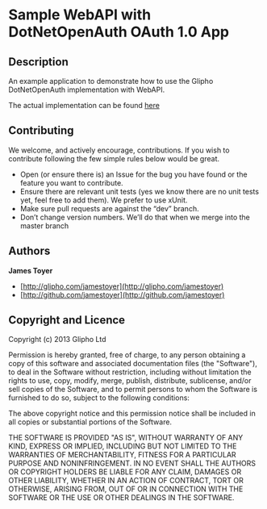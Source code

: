 # Sample WebAPI with DotNetOpenAuth OAuth 1.0 App## DescriptionAn example application to demonstrate how to use the Glipho DotNetOpenAuth implementation with WebAPI.The actual implementation can be found [here](https://github.com/Glipho/oauth-providers)## ContributingWe welcome, and actively encourage, contributions. If you wish to contribute following the few simple rules below would be great.- Open (or ensure there is) an Issue for the bug you have found or the feature you want to contribute.- Ensure there are relevant unit tests (yes we know there are no unit tests yet, feel free to add them). We prefer to use xUnit.- Make sure pull requests are against the “dev” branch.- Don’t change version numbers. We’ll do that when we merge into the master branch## Authors**James Toyer**- [http://glipho.com/jamestoyer](http://glipho.com/jamestoyer)- [http://github.com/jamestoyer](http://github.com/jamestoyer)## Copyright and LicenceCopyright (c) 2013 Glipho LtdPermission is hereby granted, free of charge, to any person obtaining a copy of this software and associated documentation files (the "Software"), to deal in the Software without restriction, including without limitation the rights to use, copy, modify, merge, publish, distribute, sublicense, and/or sell copies of the Software, and to permit persons to whom the Software is furnished to do so, subject to the following conditions:The above copyright notice and this permission notice shall be included in all copies or substantial portions of the Software.THE SOFTWARE IS PROVIDED "AS IS", WITHOUT WARRANTY OF ANY KIND, EXPRESS OR IMPLIED, INCLUDING BUT NOT LIMITED TO THE WARRANTIES OF MERCHANTABILITY, FITNESS FOR A PARTICULAR PURPOSE AND NONINFRINGEMENT. IN NO EVENT SHALL THE AUTHORS OR COPYRIGHT HOLDERS BE LIABLE FOR ANY CLAIM, DAMAGES OR OTHER LIABILITY, WHETHER IN AN ACTION OF CONTRACT, TORT OR OTHERWISE, ARISING FROM, OUT OF OR IN CONNECTION WITH THE SOFTWARE OR THE USE OR OTHER DEALINGS IN THE SOFTWARE.